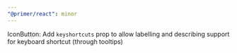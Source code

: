 ```yaml
---
"@primer/react": minor
---
```


IconButton: Add `keyshortcuts` prop to allow labelling and describing support for keyboard shortcut (through tooltips)
